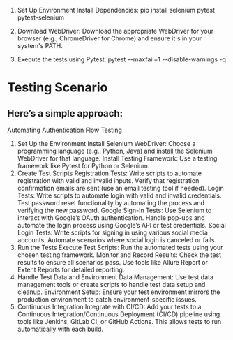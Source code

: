 1. Set Up  Environment
Install Dependencies:
   pip install selenium pytest pytest-selenium
   
2. Download WebDriver:
Download the appropriate WebDriver for your browser (e.g., ChromeDriver for Chrome) and ensure it's in your system's PATH.

4. Execute the tests using Pytest:
   pytest --maxfail=1 --disable-warnings -q




# Testing Scenario

## Here’s a simple approach:

Automating Authentication Flow Testing
1. Set Up the Environment
Install Selenium WebDriver: Choose a programming language (e.g., Python, Java) and install the Selenium WebDriver for that language.
Install Testing Framework: Use a testing framework like Pytest for Python or Selenium.
2. Create Test Scripts
Registration Tests:
Write scripts to automate registration with valid and invalid inputs.
Verify that registration confirmation emails are sent (use an email testing tool if needed).
Login Tests:
Write scripts to automate login with valid and invalid credentials.
Test password reset functionality by automating the process and verifying the new password.
Google Sign-In Tests:
Use Selenium to interact with Google’s OAuth authentication.
Handle pop-ups and automate the login process using Google’s API or test credentials.
Social Login Tests:
Write scripts for signing in using various social media accounts.
Automate scenarios where social login is canceled or fails.
3. Run the Tests
Execute Test Scripts: Run the automated tests using your chosen testing framework.
Monitor and Record Results: Check the test results to ensure all scenarios pass. Use tools like Allure Report or Extent Reports for detailed reporting.
4. Handle Test Data and Environment
Data Management: Use test data management tools or create scripts to handle test data setup and cleanup.
Environment Setup: Ensure your test environment mirrors the production environment to catch environment-specific issues.
5. Continuous Integration
Integrate with CI/CD: Add your tests to a Continuous Integration/Continuous Deployment (CI/CD) pipeline using tools like Jenkins, GitLab CI, or GitHub Actions. This allows tests to run automatically with each build.

